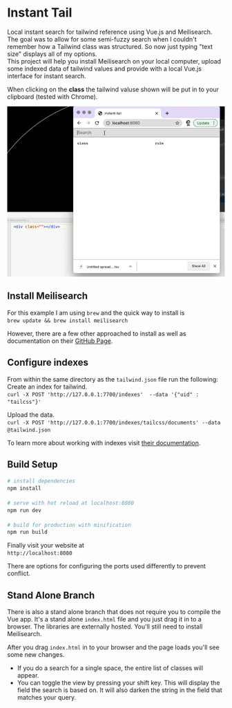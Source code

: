 # Instant Tail

Local instant search for tailwind reference using Vue.js and 
Meilisearch. The goal was to allow for some semi-fuzzy search when I couldn't remember how a Tailwind class was structured.
So now just typing "text size" displays all of my options.   
This project will help you install Meilisearch on your local computer,
upload some indexed data of tailwind values and provide with a local Vue.js interface for instant search.  

When clicking on the **class** the tailwind valuse shown will be put in to your clipboard (tested with Chrome).

![](./static/InstantTail.gif)
## Install Meilisearch
For this example I am using `brew` and the quick way to install is   
```brew update && brew install meilisearch```

However, there are a few other approached to install as well as documentation on their [GitHub Page](https://github.com/meilisearch/MeiliSearch).

## Configure indexes
From within the same directory as the `tailwind.json` file run the following:   
Create an index for tailwind.   
```curl -X POST 'http://127.0.0.1:7700/indexes'  --data '{"uid" : "tailcss"}'```

Upload the data.   
```curl -X POST 'http://127.0.0.1:7700/indexes/tailcss/documents' --data @tailwind.json```

To learn more about working with indexes visit [their documentation](https://docs.meilisearch.com/references/indexes.html#list-all-indexes).


## Build Setup


``` bash
# install dependencies
npm install

# serve with hot reload at localhost:8080
npm run dev

# build for production with minification
npm run build
```
Finally visit your website at   
```http://localhost:8080```

There are options for configuring the ports used differently to prevent conflict.

## Stand Alone Branch
There is also a stand alone branch that does not require you to compile the Vue app. It's a stand alone `index.html`
 file and you just drag it in to a browser. The libraries are externally hosted. You'll still need to 
 install Meilisearch.   
 
After you drag `index.html` in to your browser and the page loads you'll see some new changes.
* If you do a search for a single space, the entire list of classes will appear.
* You can toggle the view by pressing your shift key. This will display the field the search is based on. It will
also darken the string in the field that matches your query.
